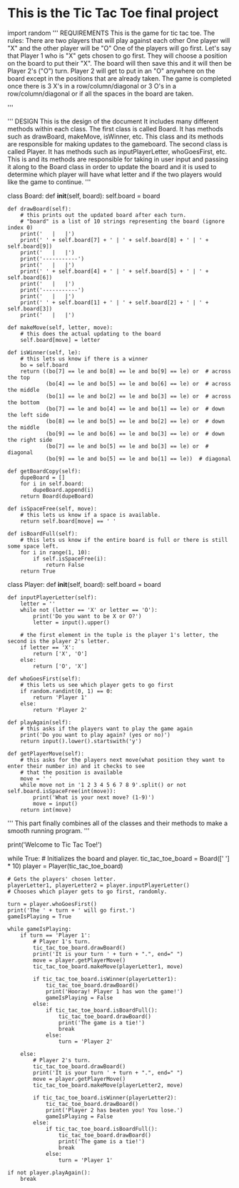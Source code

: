 # This is the Tic Tac Toe final project

import random
'''
REQUIREMENTS
This is the game for tic tac toe.
The rules:
There are two players that will play against each other
One player will "X" and the other player will be "O"
One of the players will go first. Let's say that Player 1 who is "X" gets chosen to go first. They will choose
a position on the board to put their "X". The board will then save this and it will then be Player 2's ("O") turn.
Player 2 will get to put in an "O" anywhere on the board except in the positions that are already taken. 
The game is completed once there is 3 X's in a row/column/diagonal or 3 O's in a row/column/diagonal or if all the
spaces in the board are taken. 
 
'''

'''
DESIGN
This is the design of the document
It includes many different methods within each class.
The first class is called Board. It has methods such as drawBoard, makeMove, isWinner, etc.
This class and its methods are responsible for making updates to the gameboard.
The second class is called Player. It has methods such as inputPlayerLetter, whoGoesFirst, etc.
This is and its methods are responsible for taking in user input and passing it along to the Board class in order to 
update the board and it is used to determine which player will have what letter and if the two players would like the
game to continue. 
'''

class Board:
    def __init__(self, board):
        self.board = board

    def drawBoard(self):
        # this prints out the updated board after each turn.
        # "board" is a list of 10 strings representing the board (ignore index 0)
        print('   |   |')
        print(' ' + self.board[7] + ' | ' + self.board[8] + ' | ' + self.board[9])
        print('   |   |')
        print('-----------')
        print('   |   |')
        print(' ' + self.board[4] + ' | ' + self.board[5] + ' | ' + self.board[6])
        print('   |   |')
        print('-----------')
        print('   |   |')
        print(' ' + self.board[1] + ' | ' + self.board[2] + ' | ' + self.board[3])
        print('   |   |')

    def makeMove(self, letter, move):
        # this does the actual updating to the board
        self.board[move] = letter

    def isWinner(self, le):
        # this lets us know if there is a winner
        bo = self.board
        return ((bo[7] == le and bo[8] == le and bo[9] == le) or  # across the top
                (bo[4] == le and bo[5] == le and bo[6] == le) or  # across the middle
                (bo[1] == le and bo[2] == le and bo[3] == le) or  # across the bottom
                (bo[7] == le and bo[4] == le and bo[1] == le) or  # down the left side
                (bo[8] == le and bo[5] == le and bo[2] == le) or  # down the middle
                (bo[9] == le and bo[6] == le and bo[3] == le) or  # down the right side
                (bo[7] == le and bo[5] == le and bo[3] == le) or  # diagonal
                (bo[9] == le and bo[5] == le and bo[1] == le))  # diagonal

    def getBoardCopy(self):
        dupeBoard = []
        for i in self.board:
            dupeBoard.append(i)
        return Board(dupeBoard)

    def isSpaceFree(self, move):
        # this lets us know if a space is available.
        return self.board[move] == ' '

    def isBoardFull(self):
        # this lets us know if the entire board is full or there is still some space left.
        for i in range(1, 10):
            if self.isSpaceFree(i):
                return False
        return True


class Player:
    def __init__(self, board):
        self.board = board

    def inputPlayerLetter(self):
        letter = ''
        while not (letter == 'X' or letter == 'O'):
            print('Do you want to be X or O?')
            letter = input().upper()

        # the first element in the tuple is the player 1's letter, the second is the player 2's letter.
        if letter == 'X':
            return ['X', 'O']
        else:
            return ['O', 'X']

    def whoGoesFirst(self):
        # this lets us see which player gets to go first
        if random.randint(0, 1) == 0:
            return 'Player 1'
        else:
            return 'Player 2'

    def playAgain(self):
        # this asks if the players want to play the game again
        print('Do you want to play again? (yes or no)')
        return input().lower().startswith('y')

    def getPlayerMove(self):
        # this asks for the players next move(what position they want to enter their number in) and it checks to see
        # that the position is available
        move = ' '
        while move not in '1 2 3 4 5 6 7 8 9'.split() or not self.board.isSpaceFree(int(move)):
            print('What is your next move? (1-9)')
            move = input()
        return int(move)

'''
This part finally combines all of the classes and their methods to make a smooth running program.
'''

print('Welcome to Tic Tac Toe!')

while True:
    # Initializes the board and player.
    tic_tac_toe_board = Board([' '] * 10)
    player = Player(tic_tac_toe_board)

    # Gets the players' chosen letter.
    playerLetter1, playerLetter2 = player.inputPlayerLetter()
    # Chooses which player gets to go first, randomly.

    turn = player.whoGoesFirst()
    print('The ' + turn + ' will go first.')
    gameIsPlaying = True

    while gameIsPlaying:
        if turn == 'Player 1':
            # Player 1's turn.
            tic_tac_toe_board.drawBoard()
            print('It is your turn ' + turn + ".", end=" ")
            move = player.getPlayerMove()
            tic_tac_toe_board.makeMove(playerLetter1, move)

            if tic_tac_toe_board.isWinner(playerLetter1):
                tic_tac_toe_board.drawBoard()
                print('Hooray! Player 1 has won the game!')
                gameIsPlaying = False
            else:
                if tic_tac_toe_board.isBoardFull():
                    tic_tac_toe_board.drawBoard()
                    print('The game is a tie!')
                    break
                else:
                    turn = 'Player 2'

        else:
            # Player 2's turn.
            tic_tac_toe_board.drawBoard()
            print('It is your turn ' + turn + ".", end=" ")
            move = player.getPlayerMove()
            tic_tac_toe_board.makeMove(playerLetter2, move)

            if tic_tac_toe_board.isWinner(playerLetter2):
                tic_tac_toe_board.drawBoard()
                print('Player 2 has beaten you! You lose.')
                gameIsPlaying = False
            else:
                if tic_tac_toe_board.isBoardFull():
                    tic_tac_toe_board.drawBoard()
                    print('The game is a tie!')
                    break
                else:
                    turn = 'Player 1'

    if not player.playAgain():
        break
